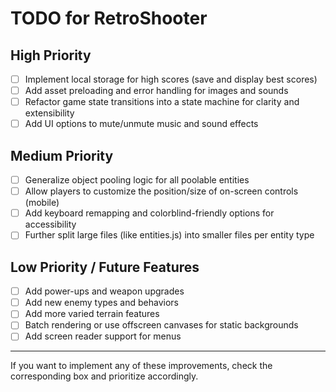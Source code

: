 # TODO for RetroShooter

## High Priority
- [ ] Implement local storage for high scores (save and display best scores)
- [ ] Add asset preloading and error handling for images and sounds
- [ ] Refactor game state transitions into a state machine for clarity and extensibility
- [ ] Add UI options to mute/unmute music and sound effects

## Medium Priority
- [ ] Generalize object pooling logic for all poolable entities
- [ ] Allow players to customize the position/size of on-screen controls (mobile)
- [ ] Add keyboard remapping and colorblind-friendly options for accessibility
- [ ] Further split large files (like entities.js) into smaller files per entity type

## Low Priority / Future Features
- [ ] Add power-ups and weapon upgrades
- [ ] Add new enemy types and behaviors
- [ ] Add more varied terrain features
- [ ] Batch rendering or use offscreen canvases for static backgrounds
- [ ] Add screen reader support for menus

---
If you want to implement any of these improvements, check the corresponding box and prioritize accordingly.
